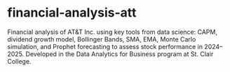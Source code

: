 # financial-analysis-att
Financial analysis of AT&amp;T Inc. using key tools from data science: CAPM, dividend growth model, Bollinger Bands, SMA, EMA, Monte Carlo simulation, and Prophet forecasting to assess stock performance in 2024–2025. Developed in the Data Analytics for Business program at St. Clair College.
